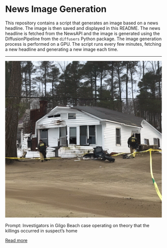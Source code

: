 # News Image Generation
This repository contains a script that generates an image based on a news headline. The image is then saved and displayed in this README.
The news headline is fetched from the NewsAPI and the image is generated using the DiffusionPipeline from the `diffusers` Python package. The image generation process is performed on a GPU.
The script runs every few minutes, fetching a new headline and generating a new image each time.

---

![Generated Image](image.png)

Prompt: Investigators in Gilgo Beach case operating on theory that the killings occurred in suspect’s home

[Read more](https://www.cnn.com/2023/07/20/us/gilgo-beach-serial-killings-rex-heuermann-house/index.html)